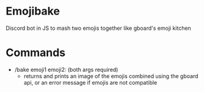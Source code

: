 # Emojibake
Discord bot in JS to mash two emojis together like gboard's emoji kitchen

# Commands

* /bake emoji1 emoji2: (both args required)
    * returns and prints an image of the emojis combined using the gboard api, or an error message if emojis are not compatible
